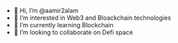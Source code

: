 - 👋 Hi, I’m @aamir2alam
- 👀 I’m interested in Web3 and Bloackchain technologies
- 🌱 I’m currently learning Blockchain
- 💞️ I’m looking to collaborate on Defi space

<!---
aamir2alam/aamir2alam is a ✨ special ✨ repository because its `README.md` (this file) appears on your GitHub profile.
You can click the Preview link to take a look at your changes.
--->
